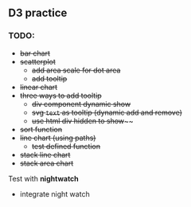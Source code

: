 ## D3 practice

### TODO:

- ~~bar chart~~
- ~~scatterplot~~
  - ~~add area scale for dot area~~
  - ~~add tooltip~~
- ~~linear chart~~
- ~~three ways to add tooltip~~
  - ~~div component dynamic show~~
  - ~~svg  `text` as tooltip (dynamic add and remove)~~
  - ~~use html div hidden to show~~~~
- ~~sort function~~
- ~~line chart (using paths)~~
  - ~~test defined function~~
- ~~stack line chart~~
- ~~stack area chart~~






Test with **nightwatch**

- integrate night watch